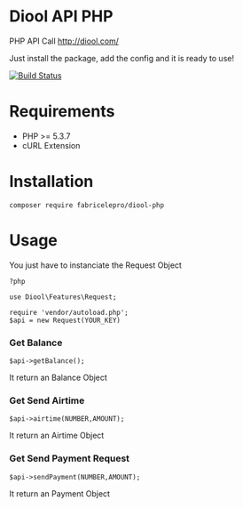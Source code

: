 Diool API PHP
=============

PHP API Call  http://diool.com/

Just install the package, add the config and it is ready to use!

[![Build Status](https://travis-ci.org/fabricelepro/diool-php.svg?branch=master)](https://travis-ci.org/fabricelepro/diool-php)


Requirements
============

* PHP >= 5.3.7
* cURL Extension

Installation
============

    composer require fabricelepro/diool-php

Usage
=====

You just have to instanciate the Request Object

    ?php

    use Diool\Features\Request;

    require 'vendor/autoload.php';
    $api = new Request(YOUR_KEY)

### Get Balance

    $api->getBalance();

It return an Balance Object

### Get Send Airtime

    $api->airtime(NUMBER,AMOUNT);

It return an Airtime Object

### Get Send Payment Request

    $api->sendPayment(NUMBER,AMOUNT);

It return an Payment Object
